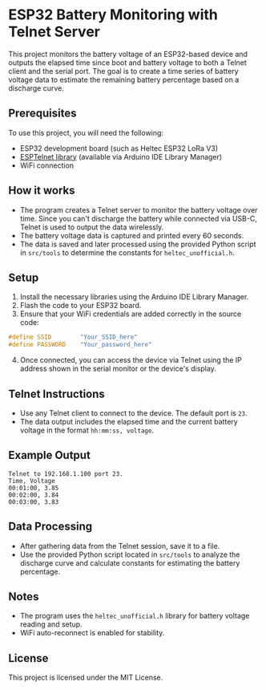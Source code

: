 
# ESP32 Battery Monitoring with Telnet Server

This project monitors the battery voltage of an ESP32-based device and outputs the elapsed time since boot and battery voltage to both a Telnet client and the serial port. The goal is to create a time series of battery voltage data to estimate the remaining battery percentage based on a discharge curve.

## Prerequisites

To use this project, you will need the following:

- ESP32 development board (such as Heltec ESP32 LoRa V3)
- [ESPTelnet library](https://github.com/LennartHennigs/ESPTelnet) (available via Arduino IDE Library Manager)
- WiFi connection

## How it works

- The program creates a Telnet server to monitor the battery voltage over time. Since you can't discharge the battery while connected via USB-C, Telnet is used to output the data wirelessly.
- The battery voltage data is captured and printed every 60 seconds.
- The data is saved and later processed using the provided Python script in `src/tools` to determine the constants for `heltec_unofficial.h`.

## Setup

1. Install the necessary libraries using the Arduino IDE Library Manager.
2. Flash the code to your ESP32 board.
3. Ensure that your WiFi credentials are added correctly in the source code:

```cpp
#define SSID        "Your_SSID_here"
#define PASSWORD    "Your_password_here"
```

4. Once connected, you can access the device via Telnet using the IP address shown in the serial monitor or the device's display.

## Telnet Instructions

- Use any Telnet client to connect to the device. The default port is `23`.
- The data output includes the elapsed time and the current battery voltage in the format `hh:mm:ss, voltage`.

## Example Output

```
Telnet to 192.168.1.100 port 23.
Time, Voltage
00:01:00, 3.85
00:02:00, 3.84
00:03:00, 3.83
```

## Data Processing

- After gathering data from the Telnet session, save it to a file.
- Use the provided Python script located in `src/tools` to analyze the discharge curve and calculate constants for estimating the battery percentage.

## Notes

- The program uses the `heltec_unofficial.h` library for battery voltage reading and setup.
- WiFi auto-reconnect is enabled for stability.

## License

This project is licensed under the MIT License.
